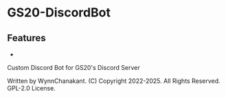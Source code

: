 # GS20-DiscordBot

## Features
- 

Custom Discord Bot for GS20's Discord Server

Written by WynnChanakant.
(C) Copyright 2022-2025. All Rights Reserved. GPL-2.0 License.